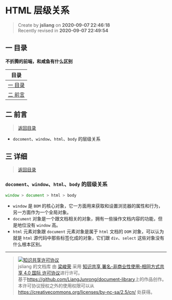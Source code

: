 HTML 层级关系
===

> Create by **jsliang** on **2020-09-07 22:46:18**  
> Recently revised in **2020-09-07 22:49:54**

## <a name="chapter-one" id="chapter-one"></a>一 目录

**不折腾的前端，和咸鱼有什么区别**

| 目录 |
| --- |
| [一 目录](#chapter-one) |
| <a name="catalog-chapter-two" id="catalog-chapter-two"></a>[二 前言](#chapter-two) |

## <a name="chapter-two" id="chapter-two"></a>二 前言

> [返回目录](#chapter-one)

* `docoment`、`window`、`html`、`body` 的层级关系

## <a name="chapter-three" id="chapter-three"></a>三 详细

> [返回目录](#chapter-one)

### `docoment`、`window`、`html`、`body` 的层级关系

```js
window > document > html > body
```

* `window` 是 `BOM` 的核心对象，它一方面用来获取和设置浏览器的属性和行为，另一方面作为一个全局对象。
* `document` 对象是一个跟文档相关的对象，拥有一些操作文档内容的功能，但是地位没有 `window` 高。
* `html` 元素对象跟 `document` 元素对象是属于 `html` 文档的 `DOM` 对象，可以认为就是 `html` 源代码中那些标签化成的对象，它们跟 `div`、`select` 这些对象没有什么根本区别。

---

> <a rel="license" href="http://creativecommons.org/licenses/by-nc-sa/4.0/"><img alt="知识共享许可协议" style="border-width:0" src="https://i.creativecommons.org/l/by-nc-sa/4.0/88x31.png" /></a><br /><span xmlns:dct="http://purl.org/dc/terms/" property="dct:title">jsliang 的文档库</span> 由 <a xmlns:cc="http://creativecommons.org/ns#" href="https://github.com/LiangJunrong/document-library" property="cc:attributionName" rel="cc:attributionURL">梁峻荣</a> 采用 <a rel="license" href="http://creativecommons.org/licenses/by-nc-sa/4.0/">知识共享 署名-非商业性使用-相同方式共享 4.0 国际 许可协议</a>进行许可。<br />基于<a xmlns:dct="http://purl.org/dc/terms/" href="https://github.com/LiangJunrong/document-library" rel="dct:source">https://github.com/LiangJunrong/document-library</a>上的作品创作。<br />本许可协议授权之外的使用权限可以从 <a xmlns:cc="http://creativecommons.org/ns#" href="https://creativecommons.org/licenses/by-nc-sa/2.5/cn/" rel="cc:morePermissions">https://creativecommons.org/licenses/by-nc-sa/2.5/cn/</a> 处获得。